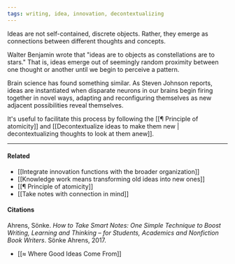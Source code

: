 ```yaml
---
tags: writing, idea, innovation, decontextualizing
---
```


Ideas are not self-contained, discrete objects. Rather, they emerge as connections between different thoughts and concepts.

Walter Benjamin wrote that "ideas are to objects as constellations are to stars." That is, ideas emerge out of seemingly random proximity between one thought or another until we begin to perceive a pattern.

Brain science has found something similar. As Steven Johnson reports, ideas are instantiated when disparate neurons in our brains begin firing together in novel ways, adapting and reconfiguring themselves as new adjacent possibilities reveal themselves.

It's useful to facilitate this process by following the [[¶ Principle of atomicity]] and [[Decontextualize ideas to make them new | decontextualizing thoughts to look at them anew]].

---

#### Related

-   [[Integrate innovation functions with the broader organization]]
-   [[Knowledge work means transforming old ideas into new ones]]
-   [[¶ Principle of atomicity]]
-   [[Take notes with connection in mind]]

#### Citations

Ahrens, Sönke. _How to Take Smart Notes: One Simple Technique to Boost Writing, Learning and Thinking – for Students, Academics and Nonfiction Book Writers_. Sönke Ahrens, 2017.

-   [[≈ Where Good Ideas Come From]]
